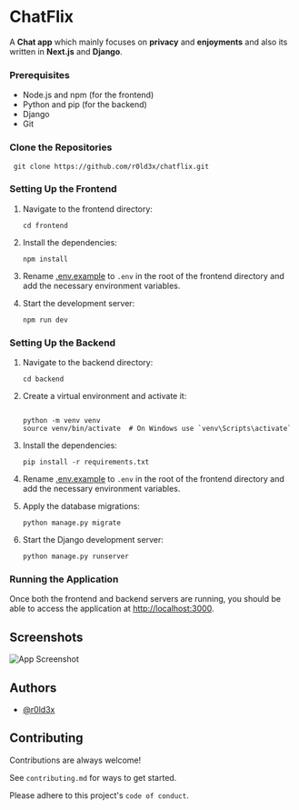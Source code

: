 # ChatFlix

A **Chat app** which mainly focuses on **privacy** and **enjoyments** and also its written in **Next.js** and **Django**.

### Prerequisites

- Node.js and npm (for the frontend)
- Python and pip (for the backend)
- Django
- Git

### Clone the Repositories

     git clone https://github.com/r0ld3x/chatflix.git

### Setting Up the Frontend

1.  Navigate to the frontend directory:

    ```
    cd frontend
    ```

2.  Install the dependencies:

    ```
    npm install
    ```

3.  Rename [.env.example](https://github.com/r0ld3x/chatflix-frontend/blob/master/.env.example) to `.env` in the root of the frontend directory and add the necessary environment variables.

4.  Start the development server:

    ```
    npm run dev
    ```

### Setting Up the Backend

1.  Navigate to the backend directory:

    ```
    cd backend
    ```

2.  Create a virtual environment and activate it:

    ```

    python -m venv venv
    source venv/bin/activate  # On Windows use `venv\Scripts\activate`

    ```

3.  Install the dependencies:

    ```
    pip install -r requirements.txt
    ```

4.  Rename [.env.example](https://github.com/r0ld3x/chatflix-frontend/blob/master/.env.example) to `.env` in the root of the frontend directory and add the necessary environment variables.

5.  Apply the database migrations:

    ```
    python manage.py migrate
    ```

6.  Start the Django development server:

    ```
    python manage.py runserver
    ```

### Running the Application

Once both the frontend and backend servers are running, you should be able to access the application at [http://localhost:3000](http://localhost:3000).

## Screenshots

![App Screenshot](https://via.placeholder.com/468x300?text=App+Screenshot+Here)

## Authors

- [@r0ld3x](https://www.github.com/r0ld3x)

## Contributing

Contributions are always welcome!

See `contributing.md` for ways to get started.

Please adhere to this project's `code of conduct`.
